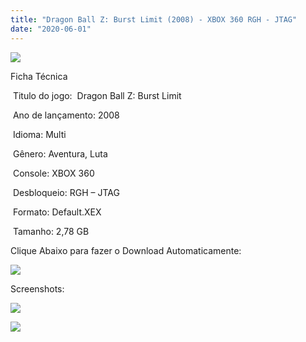 ```yaml
---
title: "Dragon Ball Z: Burst Limit (2008) - XBOX 360 RGH - JTAG"
date: "2020-06-01"
---
```


![](https://1.bp.blogspot.com/-t1RlChEkbtU/XtUQMl-TK5I/AAAAAAAAIu4/f9oZzqCyuXIUe9epR_5ts9vSmAsxrD9qQCK4BGAsYHg/Screenshot_1.png)

Ficha Técnica

 Titulo do jogo:  Dragon Ball Z: Burst Limit

 Ano de lançamento: 2008

 Idioma: Multi

 Gênero: Aventura, Luta

 Console: XBOX 360

 Desbloqueio: RGH – JTAG

 Formato: Default.XEX

 Tamanho: 2,78 GB

Clique Abaixo para fazer o Download Automaticamente:

[![](https://1.bp.blogspot.com/-eNerQjlxWXg/Xsyoy1YwxPI/AAAAAAAAG8o/qs-0XGNQDR4jSn0uGinE3EzKZZ6GoZnEACPcBGAYYCw/s1600/LINK1.png)](https://zee.gl/qKby)

Screenshots:

[![](https://1.bp.blogspot.com/-DCEUYPBI2Do/XtUQMLsKV8I/AAAAAAAAIu0/ovzqZsuJWAwpRGqvbOlaFmBNWyV74ncbQCK4BGAsYHg/w400-h225/maxresdefault.jpg)](https://1.bp.blogspot.com/-DCEUYPBI2Do/XtUQMLsKV8I/AAAAAAAAIu0/ovzqZsuJWAwpRGqvbOlaFmBNWyV74ncbQCK4BGAsYHg/maxresdefault.jpg)

[![](https://1.bp.blogspot.com/-cRS_Ujpp_Bs/XtUQLcZrbjI/AAAAAAAAIuw/7Vw-UUj1c149txMMsshm-PYwjnlEtRqgACK4BGAsYHg/w400-h225/maxresdefault{df0b4067d4cf89da3ca8e6c7a68e90e99b01985f87ec33497998002e9f13b411}2B{df0b4067d4cf89da3ca8e6c7a68e90e99b01985f87ec33497998002e9f13b411}25281{df0b4067d4cf89da3ca8e6c7a68e90e99b01985f87ec33497998002e9f13b411}2529.jpg)](https://1.bp.blogspot.com/-cRS_Ujpp_Bs/XtUQLcZrbjI/AAAAAAAAIuw/7Vw-UUj1c149txMMsshm-PYwjnlEtRqgACK4BGAsYHg/maxresdefault{df0b4067d4cf89da3ca8e6c7a68e90e99b01985f87ec33497998002e9f13b411}2B{df0b4067d4cf89da3ca8e6c7a68e90e99b01985f87ec33497998002e9f13b411}25281{df0b4067d4cf89da3ca8e6c7a68e90e99b01985f87ec33497998002e9f13b411}2529.jpg)
